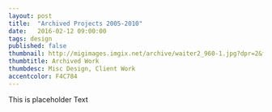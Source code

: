 ```yaml
---
layout: post
title:  "Archived Projects 2005-2010"
date:   2016-02-12 09:00:00
tags: design
published: false
thumbnail: http://migimages.imgix.net/archive/waiter2_960-1.jpg?dpr=2&fit=crop&fm=pjpg&h=320&w=320&fm=pjpg&bg=fff&pad=8&crop=left&usm=15
thumbtitle: Archived Work
thumbdesc: Misc Design, Client Work
accentcolor: F4C784
---
```


<section>
<p>This is placeholder Text</p>
</section>




